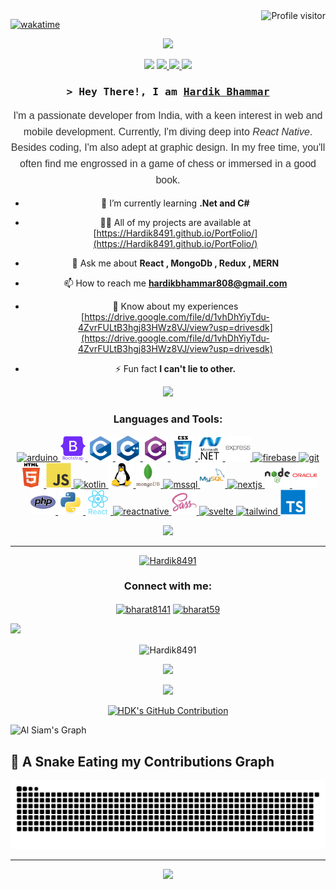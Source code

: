 
<a>
<a href="https://komarev.com/ghpvc/?username=alsiam">
  <img align="right" src="https://komarev.com/ghpvc/?username=Hardik8491&label=Visitors&color=0e75b6&style=flat" alt="Profile visitor" />
</a>

[![wakatime](https://wakatime.com/badge/user/018de01b-1c88-4698-b625-b3f77f8af0f7.svg)](https://wakatime.com/@018de01b-1c88-4698-b625-b3f77f8af0f7)
</a>

<div align="center">

<img src="img/Blue Modern Company Slogan LinkedIn Banner.png"/>

<!-- uncomment to change banner
<img src="https://capsule-render.vercel.app/api?type=waving&&color=0:4CB8C4,100:3CD3AD&height=300&section=header&text=Muhammad%20Faizan&fontSize=90&fontColor=FCFFE7" />
-->
<p align="center>
<a href="https://github.com/Hardik8491">
  <img src="https://img.shields.io/badge/GitHub-181717.svg?style=for-the-badge&logo=GitHub&logoColor=white">
</a>
<a href="https://linkedin.com/in/Hardik8491">
  <img src="https://img.shields.io/badge/LinkedIn-0A66C2.svg?style=for-the-badge&logo=LinkedIn&logoColor=white">
</a>
<a href="https://lichess.org/@/anon007">
  <img src="https://img.shields.io/badge/Lichess-000000.svg?style=for-the-badge&logo=Lichess&logoColor=white">
</a>
<a href="https://www.goodreads.com/user/show/159447401-muhammad-faizan">
  <img src="https://img.shields.io/badge/Goodreads-F3F1EA?style=for-the-badge&logo=goodreads&logoColor=372213">
</a>
</p>


<!-- Intro  -->
<h3 align="center"
>
        <samp>&gt; Hey There!, I am
                <b><a  target="_blank" href="https://Hardik8491.com">Hardik Bhammar</a></b>
        </samp>
</h3>

<!-- --- -->


<p style="font-family: Arial, sans-serif; font-size: 16px; color: #333; line-height: 1.6;">
    I'm a passionate developer from India, with a keen interest in web and mobile development. Currently, I'm diving deep into <em>React Native</em>. Besides coding, I'm also adept at graphic design. In my free time, you'll often find me engrossed in a game of chess or immersed in a good book.
</p>


- 🌱 I’m currently learning **.Net and C#**

- 👨‍💻 All of my projects are available at [https://Hardik8491.github.io/PortFolio/](https://Hardik8491.github.io/PortFolio/)

- 💬 Ask me about **React , MongoDb , Redux , MERN**

- 📫 How to reach me **hardikbhammar808@gmail.com**

- 📄 Know about my experiences [https://drive.google.com/file/d/1vhDhYiyTdu-4ZvrFULtB3hgj83HWz8VJ/view?usp=drivesdk](https://drive.google.com/file/d/1vhDhYiyTdu-4ZvrFULtB3hgj83HWz8VJ/view?usp=drivesdk)

- ⚡ Fun fact **I can't lie to other.**

<!--About me: end-->

<!--Tech stack: start-->

<img src="img/tech_stack.png">


<h3 align="center">Languages and Tools:</h3>
<p align="center"> <a href="https://www.arduino.cc/" target="_blank" rel="noreferrer"> <img src="https://cdn.worldvectorlogo.com/logos/arduino-1.svg" alt="arduino" width="40" height="40"/> </a> <a href="https://getbootstrap.com" target="_blank" rel="noreferrer"> <img src="https://raw.githubusercontent.com/devicons/devicon/master/icons/bootstrap/bootstrap-plain-wordmark.svg" alt="bootstrap" width="40" height="40"/> </a> <a href="https://www.cprogramming.com/" target="_blank" rel="noreferrer"> <img src="https://raw.githubusercontent.com/devicons/devicon/master/icons/c/c-original.svg" alt="c" width="40" height="40"/> </a> <a href="https://www.w3schools.com/cpp/" target="_blank" rel="noreferrer"> <img src="https://raw.githubusercontent.com/devicons/devicon/master/icons/cplusplus/cplusplus-original.svg" alt="cplusplus" width="40" height="40"/> </a> <a href="https://www.w3schools.com/cs/" target="_blank" rel="noreferrer"> <img src="https://raw.githubusercontent.com/devicons/devicon/master/icons/csharp/csharp-original.svg" alt="csharp" width="40" height="40"/> </a> <a href="https://www.w3schools.com/css/" target="_blank" rel="noreferrer"> <img src="https://raw.githubusercontent.com/devicons/devicon/master/icons/css3/css3-original-wordmark.svg" alt="css3" width="40" height="40"/> </a> <a href="https://dotnet.microsoft.com/" target="_blank" rel="noreferrer"> <img src="https://raw.githubusercontent.com/devicons/devicon/master/icons/dot-net/dot-net-original-wordmark.svg" alt="dotnet" width="40" height="40"/> </a> <a href="https://expressjs.com" target="_blank" rel="noreferrer"> <img src="https://raw.githubusercontent.com/devicons/devicon/master/icons/express/express-original-wordmark.svg" alt="express" width="40" height="40"/> </a> <a href="https://firebase.google.com/" target="_blank" rel="noreferrer"> <img src="https://www.vectorlogo.zone/logos/firebase/firebase-icon.svg" alt="firebase" width="40" height="40"/> </a> <a href="https://git-scm.com/" target="_blank" rel="noreferrer"> <img src="https://www.vectorlogo.zone/logos/git-scm/git-scm-icon.svg" alt="git" width="40" height="40"/> </a> <a href="https://www.w3.org/html/" target="_blank" rel="noreferrer"> <img src="https://raw.githubusercontent.com/devicons/devicon/master/icons/html5/html5-original-wordmark.svg" alt="html5" width="40" height="40"/> </a> <a href="https://developer.mozilla.org/en-US/docs/Web/JavaScript" target="_blank" rel="noreferrer"> <img src="https://raw.githubusercontent.com/devicons/devicon/master/icons/javascript/javascript-original.svg" alt="javascript" width="40" height="40"/> </a> <a href="https://kotlinlang.org" target="_blank" rel="noreferrer"> <img src="https://www.vectorlogo.zone/logos/kotlinlang/kotlinlang-icon.svg" alt="kotlin" width="40" height="40"/> </a> <a href="https://www.linux.org/" target="_blank" rel="noreferrer"> <img src="https://raw.githubusercontent.com/devicons/devicon/master/icons/linux/linux-original.svg" alt="linux" width="40" height="40"/> </a> <a href="https://www.mongodb.com/" target="_blank" rel="noreferrer"> <img src="https://raw.githubusercontent.com/devicons/devicon/master/icons/mongodb/mongodb-original-wordmark.svg" alt="mongodb" width="40" height="40"/> </a> <a href="https://www.microsoft.com/en-us/sql-server" target="_blank" rel="noreferrer"> <img src="https://www.svgrepo.com/show/303229/microsoft-sql-server-logo.svg" alt="mssql" width="40" height="40"/> </a> <a href="https://www.mysql.com/" target="_blank" rel="noreferrer"> <img src="https://raw.githubusercontent.com/devicons/devicon/master/icons/mysql/mysql-original-wordmark.svg" alt="mysql" width="40" height="40"/> </a> <a href="https://nextjs.org/" target="_blank" rel="noreferrer"> <img src="https://cdn.worldvectorlogo.com/logos/nextjs-2.svg" alt="nextjs" width="40" height="40"/> </a> <a href="https://nodejs.org" target="_blank" rel="noreferrer"> <img src="https://raw.githubusercontent.com/devicons/devicon/master/icons/nodejs/nodejs-original-wordmark.svg" alt="nodejs" width="40" height="40"/> </a> <a href="https://www.oracle.com/" target="_blank" rel="noreferrer"> <img src="https://raw.githubusercontent.com/devicons/devicon/master/icons/oracle/oracle-original.svg" alt="oracle" width="40" height="40"/> </a> <a href="https://www.php.net" target="_blank" rel="noreferrer"> <img src="https://raw.githubusercontent.com/devicons/devicon/master/icons/php/php-original.svg" alt="php" width="40" height="40"/> </a> <a href="https://www.python.org" target="_blank" rel="noreferrer"> <img src="https://raw.githubusercontent.com/devicons/devicon/master/icons/python/python-original.svg" alt="python" width="40" height="40"/> </a> <a href="https://reactjs.org/" target="_blank" rel="noreferrer"> <img src="https://raw.githubusercontent.com/devicons/devicon/master/icons/react/react-original-wordmark.svg" alt="react" width="40" height="40"/> </a> <a href="https://reactnative.dev/" target="_blank" rel="noreferrer"> <img src="https://reactnative.dev/img/header_logo.svg" alt="reactnative" width="40" height="40"/> </a> <a href="https://sass-lang.com" target="_blank" rel="noreferrer"> <img src="https://raw.githubusercontent.com/devicons/devicon/master/icons/sass/sass-original.svg" alt="sass" width="40" height="40"/> </a> <a href="https://svelte.dev" target="_blank" rel="noreferrer"> <img src="https://upload.wikimedia.org/wikipedia/commons/1/1b/Svelte_Logo.svg" alt="svelte" width="40" height="40"/> </a> <a href="https://tailwindcss.com/" target="_blank" rel="noreferrer"> <img src="https://www.vectorlogo.zone/logos/tailwindcss/tailwindcss-icon.svg" alt="tailwind" width="40" height="40"/> </a> <a href="https://www.typescriptlang.org/" target="_blank" rel="noreferrer"> <img src="https://raw.githubusercontent.com/devicons/devicon/master/icons/typescript/typescript-original.svg" alt="typescript" width="40" height="40"/> </a> </p>

<!--Tech stack: end-->

<!--Statistics: start-->




<!--Statistics: end-->

<!--More Details: start-->

<img src="img/more_things.png">
</div>





<!-- <p align="center"> <img src="https://komarev.com/ghpvc/?username=Hardik8491&label=Profile%20views&color=0e75b6&style=flat" alt="Hardik8491" /> </p> -->

<hr>

<p align="center"> <a href="https://github.com/ryo-ma/github-profile-trophy"><img src="https://github-profile-trophy.vercel.app/?username=Hardik8491" alt="Hardik8491" /></a> </p>



<h3 align="center">Connect with me:</h3>
<p align="center">
<a href="https://www.codechef.com/users/light8491" target="blank"><img align="center" src="https://cdn.jsdelivr.net/npm/simple-icons@3.1.0/icons/codechef.svg" alt="bharat8141" height="30" width="40"  /></a>
<a href="https://www.leetcode.com/Hardik_8491" target="blank"><img align="center" src="https://raw.githubusercontent.com/rahuldkjain/github-profile-readme-generator/master/src/images/icons/Social/leet-code.svg" alt="bharat59" height="30" width="40" /></a>
</p>



<img src="img/statistics.png">
<p align="center"><img align="center" src="https://github-readme-stats.vercel.app/api/top-langs?username=Hardik8491&show_icons=trueshow_icons=true,prs&cache_seconds=86400&theme=midnight-purple&locale=en&layout=compact" alt="Hardik8491" /></p>

 <p align="center">
 <a href="https://github.com/Hardik8491">
 <img
 src="https://github-readme-stats.vercel.app/api?username=Hardik8491&show_icons=true,prs&cache_seconds=86400&theme=midnight-purple"
 />
 </a>
</p>
 
 <p align="center">
 <a href="https://github.com/Hardik8491">
 <img
 src="https://github-readme-streak-stats.herokuapp.com/?user=Hardik8491&show_icons=true,prs&cache_seconds=86400&theme=midnight_purple"
 />
 </a>
</p>
 
 
<!-- <p><img align="center" src="https://github-readme-streak-stats.herokuapp.com/?user=Hardik8491&" alt="Hardik8491" /></p> -->

<!-- <p align="center">
  <a href="https://github.com/alsiam">
    <img src="https://github-readme-streak-stats.herokuapp.com/?user=Hardik8491&theme=radical&border=7F3FBF" alt="Saif's GitHub streak"/>
  </a>
</p> -->

<p align="center">
  <a href="https://github.com/alsiam">
    <img src="https://github-profile-summary-cards.vercel.app/api/cards/profile-details?username=Hardik8491&theme=midnight_purple&border_color=7F3FBF&bg_color=0D1117" alt="HDK's GitHub Contribution"/>
  </a>
</p>

![Al Siam's Graph](https://github-readme-activity-graph.vercel.app/graph?username=alsiam&custom_title=Al%20Siam's%20GitHub%20Activity%20Graph&bg_color=0D1117&color=7F3FBF&line=7F3FBF&point=7F3FBF&area_color=FFFFFF&title_color=FFFFFF&area=true)

## 🐍 A Snake Eating my Contributions Graph

<p align = "center">
	<img src="https://raw.githubusercontent.com/Hardik8491/Hardik8491/output/snake.svg" alt="Snake animation" />
</p>

<!--More Details: end-->

<!--Footer: start-->
<div align="center">

---

<img src="img/with_love.png">
</div>
